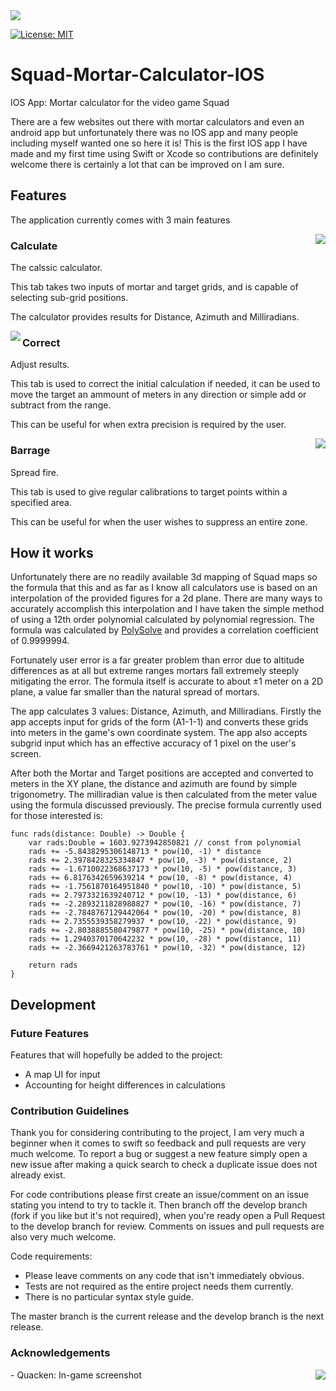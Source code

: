 <img src="https://i.imgur.com/p4Sh42i.jpg"/>

[![License: MIT](https://img.shields.io/badge/License-MIT-green.svg)](https://opensource.org/licenses/MIT)

# Squad-Mortar-Calculator-IOS
IOS App: Mortar calculator for the video game Squad

There are a few websites out there with mortar calculators and even an android app but unfortunately there was no IOS app and many
people including myself wanted one so here it is! This is the first IOS app I have made and my first time using Swift or
Xcode so contributions are definitely welcome there is certainly a lot that can be improved on I am sure.

## Features
The application currently comes with 3 main features

<img src="https://i.imgur.com/PWT1vBAt.jpg" align="right" />

### Calculate
The calssic calculator.

This tab takes two inputs of mortar and target grids, and is capable of selecting sub-grid positions.

The calculator provides results for Distance, Azimuth and Milliradians.

<img src="https://i.imgur.com/RfvVjDtt.jpg" align="left" />

### Correct
Adjust results.

This tab is used to correct the initial calculation if needed, it can be used to move the target an ammount of meters in any direction or simple add or subtract from the range.

This can be useful for when extra precision is required by the user.

<img src="https://i.imgur.com/z8UEeijt.jpg" align="right" />

### Barrage
Spread fire.

This tab is used to give regular calibrations to target points within a specified area.

This can be useful for when the user wishes to suppress an entire zone.

## How it works

Unfortunately there are no readily available 3d mapping of Squad maps so the formula that this and as far as I know all calculators use
is based on an interpolation of the provided figures for a 2d plane. There are many ways to accurately accomplish this interpolation and
I have taken the simple method of using a 12th order polynomial calculated by polynomial regression. The formula was calculated by
[PolySolve](http://www.arachnoid.com/polysolve) and provides a correlation coefficient of 0.9999994.

Fortunately user error is a far greater problem than error due to altitude differences as at all but extreme ranges mortars fall extremely
steeply mitigating the error. The formula itself is accurate to about ±1 meter on a 2D plane, a value far smaller than the natural spread
of mortars.

The app calculates 3 values: Distance, Azimuth, and Milliradians. Firstly the app accepts input for grids of the form (A1-1-1) and converts
these grids into meters in the game's own coordinate system. The app also accepts subgrid input which has an effective accuracy of 1 pixel
on the user's screen.

After both the Mortar and Target positions are accepted and converted to meters in the XY plane, the distance and azimuth are found
by simple trigonometry. The milliradian value is then calculated from the meter value using the formula discussed previously. The precise
formula currently used for those interested is:
>
    func rads(distance: Double) -> Double {
        var rads:Double = 1603.9273942850821 // const from polynomial
        rads += -5.8438295306148713 * pow(10, -1) * distance
        rads += 2.3978428325334847 * pow(10, -3) * pow(distance, 2)
        rads += -1.6710022368637173 * pow(10, -5) * pow(distance, 3)
        rads += 6.8176342659639214 * pow(10, -8) * pow(distance, 4)
        rads += -1.7561870164951840 * pow(10, -10) * pow(distance, 5)
        rads += 2.7973321639240712 * pow(10, -13) * pow(distance, 6)
        rads += -2.2893211828988827 * pow(10, -16) * pow(distance, 7)
        rads += -2.7848767129442064 * pow(10, -20) * pow(distance, 8)
        rads += 2.7355539358279937 * pow(10, -22) * pow(distance, 9)
        rads += -2.8038885580479877 * pow(10, -25) * pow(distance, 10)
        rads += 1.2940370170642232 * pow(10, -28) * pow(distance, 11)
        rads += -2.3669421263783761 * pow(10, -32) * pow(distance, 12)

        return rads
    }
    
## Development

### Future Features
Features that will hopefully be added to the project:
- A map UI for input
- Accounting for height differences in calculations

### Contribution Guidelines

Thank you for considering contributing to the project, I am very much a beginner when it comes to swift so feedback and pull requests are
very much welcome. To report a bug or suggest a new feature simply open a new issue after making a
quick search to check a duplicate issue does not already exist.

For code contributions please first create an issue/comment on an issue stating you intend to try to tackle it. Then branch off the develop branch (fork if you like but it's not required), when you're ready open a Pull Request to the develop branch for review. Comments on issues and pull requests are also very much welcome.

Code requirements:
- Please leave comments on any code that isn't immediately obvious.
- Tests are not required as the entire project needs them currently.
- There is no particular syntax style guide.

The master branch is the current release and the develop branch is the next release.

### Acknowledgements
<img src="https://i.imgur.com/e0Hxbwp.png" align="right" />
- Quacken: In-game screenshot
